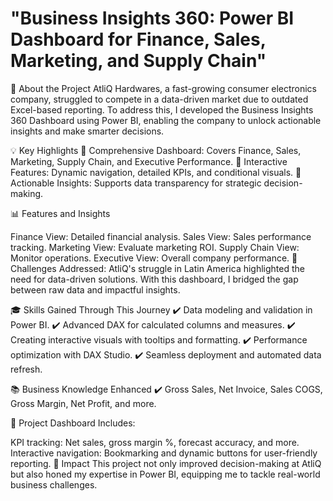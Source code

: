 # "Business Insights 360: Power BI Dashboard for Finance, Sales, Marketing, and Supply Chain"

🚀 About the Project
AtliQ Hardwares, a fast-growing consumer electronics company, struggled to compete in a data-driven market due to outdated Excel-based reporting. To address this, I developed the Business Insights 360 Dashboard using Power BI, enabling the company to unlock actionable insights and make smarter decisions.

💡 Key Highlights
🔹 Comprehensive Dashboard: Covers Finance, Sales, Marketing, Supply Chain, and Executive Performance.
🔹 Interactive Features: Dynamic navigation, detailed KPIs, and conditional visuals.
🔹 Actionable Insights: Supports data transparency for strategic decision-making.

📊 Features and Insights

Finance View: Detailed financial analysis.
Sales View: Sales performance tracking.
Marketing View: Evaluate marketing ROI.
Supply Chain View: Monitor operations.
Executive View: Overall company performance.
🎯 Challenges Addressed:
AtliQ's struggle in Latin America highlighted the need for data-driven solutions. With this dashboard, I bridged the gap between raw data and impactful insights.

🎓 Skills Gained Through This Journey
✔️ Data modeling and validation in Power BI.
✔️ Advanced DAX for calculated columns and measures.
✔️ Creating interactive visuals with tooltips and formatting.
✔️ Performance optimization with DAX Studio.
✔️ Seamless deployment and automated data refresh.

📚 Business Knowledge Enhanced
✔️ Gross Sales, Net Invoice, Sales COGS, Gross Margin, Net Profit, and more.

🔗 Project Dashboard Includes:

KPI tracking: Net sales, gross margin %, forecast accuracy, and more.
Interactive navigation: Bookmarking and dynamic buttons for user-friendly reporting.
🌟 Impact
This project not only improved decision-making at AtliQ but also honed my expertise in Power BI, equipping me to tackle real-world business challenges.

